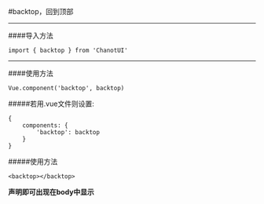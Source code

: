 #backtop，回到顶部

--------------

####导入方法

    import { backtop } from 'ChanotUI'

--------------

####使用方法

    Vue.component('backtop', backtop)

#####若用.vue文件则设置:

    {
        components: {
            'backtop': backtop
        }
    }

#####使用方法

    <backtop></backtop>

**声明即可出现在body中显示**